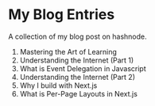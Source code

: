 # My Blog Entries
A collection of my blog post on hashnode.
1. Mastering the Art of Learning
2. Understanding the Internet (Part 1)
3. What is Event Delegation in Javascript
4. Understanding the Internet (Part 2)
5. Why I build with Next.js
6. What is Per-Page Layouts in Next.js

